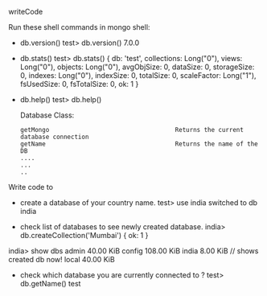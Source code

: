 writeCode

Run these shell commands in mongo shell:

- db.version()
  test> db.version()
  7.0.0

- db.stats()
  test> db.stats()
  {
  db: 'test',
  collections: Long("0"),
  views: Long("0"),
  objects: Long("0"),
  avgObjSize: 0,
  dataSize: 0,
  storageSize: 0,
  indexes: Long("0"),
  indexSize: 0,
  totalSize: 0,
  scaleFactor: Long("1"),
  fsUsedSize: 0,
  fsTotalSize: 0,
  ok: 1
  }

- db.help()
  test> db.help()

  Database Class:

      getMongo                                   Returns the current database connection
      getName                                    Returns the name of the DB
      ....
      ...
      ..

Write code to

- create a database of your country name.
  test> use india
  switched to db india

- check list of databases to see newly created database.
  india> db.createCollection('Mumbai')
  { ok: 1 }

india> show dbs
admin 40.00 KiB
config 108.00 KiB
india 8.00 KiB // shows created db now!
local 40.00 KiB

- check which database you are currently connected to ?
  test> db.getName()
  test
